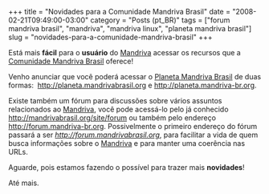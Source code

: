 +++
title = "Novidades para a Comunidade Mandriva Brasil"
date = "2008-02-21T09:49:00-03:00"
category = "Posts (pt_BR)"
tags = ["forum mandriva brasil", "mandriva", "mandriva linux", "planeta mandriva brasil"]
slug = "novidades-para-a-comunidade-mandriva-brasil"
+++

Está mais **fácil** para o **usuário** do [Mandriva](http://mandriva.com)
acessar os recursos que a [Comunidade Mandriva
Brasil](http://mandrivabrasil.org/site) oferece!

Venho anunciar que você poderá acessar o [Planeta Mandriva
Brasil](http://planeta.mandrivabrasil.org) de duas formas: 
http://planeta.mandrivabrasil.org e http://planeta.mandriva-br.org.

Existe também um fórum para discussões sobre vários assuntos relacionados ao
[Mandriva](http://mandriva.com), você pode acessá-lo pelo já conhecido
http://mandrivabrasil.org/site/forum ou também pelo endereço
http://forum.mandriva-br.org. Possivelmente o primeiro endereço do fórum
passará a ser *http://forum.mandrivabrasil.org*, para facilitar a vida de quem
busca informações sobre o [Mandriva](http://mandriva.com) e para manter uma
coerência nas URLs.

Aguarde, pois estamos fazendo o possível para trazer mais **novidades**!

Até mais.

